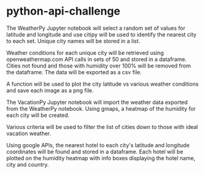 # python-api-challenge

The WeatherPy Jupyter notebook will select a random set of values for latitude and longitude and use citipy will be used to identify the nearest city to each set.  Unique city names will be stored in a list.

Weather conditions for each unique city will be retrieved using openweathermap.com API calls in sets of 50 and stored in a dataframe.  Cities not found and those with humidity over 100% will be removed from the dataframe.  The data will be exported as a csv file.

A function will be used to plot the city latitude vs various weather conditions and save each image as a png file.

The VacationPy Jupyter notebook will import the weather data exported from the WeatherPy notebook.  Using gmaps, a heatmap of the humidity for each city will be created.

Various criteria will be used to filter the list of cities down to those with ideal vacation weather.

Using google APIs, the nearest hotel to each city's latitude and longitude coordinates will be found and stored in a dataframe.  Each hotel will be plotted on the humidity heatmap with info boxes displaying the hotel name, city and country.